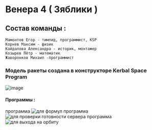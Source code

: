 # Венера 4 ( Зяблики )
## Состав команды :

    Мамонтов Егор - тимлид, программист, KSP
    Корнев Максим - физик
    Кайдалова Александра - историк, монтажер
    Козырев Пётр - математик
    Жаворонков Михаил -программист
### Модель ракеты создана в конструкторе Kerbal Space Program
![image](https://user-images.githubusercontent.com/83081015/209557718-5e22947e-82a3-4e1b-9fb4-9307b222008b.png)
#### Программы :
программа
<img src="https://github.com/zhavkk/Kerbal/blob/main/formls.py" alt="для формул">
программа
<img src="https://github.com/zhavkk/Kerbal/blob/main/check.py" alt="для проверки готовности сервера">
программа 
<img src="https://github.com/zhavkk/Kerbal/blob/main/orbit.py" alt="для выхода на орбиту">

